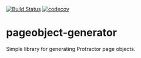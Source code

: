 [![Build Status](https://travis-ci.org/pageobject-io/pageobject-generator.svg?branch=master)](https://travis-ci.org/pageobject-io/pageobject-generator)
[![codecov](https://codecov.io/gh/pageobject-io/pageobject-generator/branch/master/graph/badge.svg)](https://codecov.io/gh/pageobject-io/pageobject-generator)
# pageobject-generator
Simple library for generating Protractor page objects.
